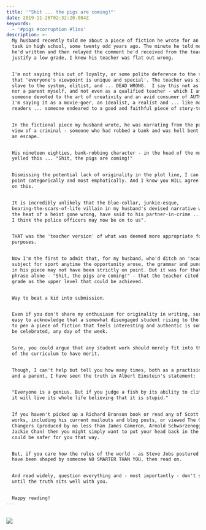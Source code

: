 ```yaml
---
title: '"Shit ... the pigs are coming!"'
date: 2019-11-26T02:32:20.084Z
keywords:
  - '#pigs #corruption #lies'
description: >-
  My husband recently told me about a piece of fiction he wrote for an English
  task in high school, some twenty odd years ago. The minute he told me what
  he'd written and then relayed the comment he'd received from the teacher to
  justify a low grade, I knew his teacher was flat out wrong. 


  I'm not saying this out of loyalty, or some polite deference to the sentiment
  that 'everyone's viewpoint is unique and special'. The teacher was simply a
  slave to the system, elitist, and ... DEAD WRONG.  I say this not as a wife,
  nor a parent myself, and not even as a qualified teacher - which I am - but as
  someone devoted to the art of creativity and an avid consumer of AUTHENTICITY.
  I'm saying it as a movie-goer, an idealist, a realist and ... like most of you
  readers ... someone endeared to a good and faithful piece of story-telling. 


  In the fictional piece my husband wrote, he was narrating from the point of
  view of a criminal - someone who had robbed a bank and was hell bent on making
  an escape. 


  His nineteen eighties, bank-robbing character - in the head of the moment -
  yelled this ... "Shit, the pigs are coming!"


  Dismissing the potential lack of originality in the plot line, I can argue one
  point categorically and most emphatically. And I know you WILL agree with me
  on this.


  It is incredibly unlikely that the blue-collar, junkie-esque,
  bearing-the-scars-of-life villain in my husband's devised narrative would, in
  the heat of a heist gone wrong, have said to his partner-in-crime .... "Oh no,
  I think the police officers may now be on to us". 


  THAT was the 'teacher version' of what was deemed more appropriate for grading
  purposes. 


  Now I'm the first to admit that, for my husband, who'd ditch an 'academic'
  subject for sport anytime the opportunity arose, the grammar and punctuation
  in his piece may not have been strictly on point. But it was for that turn of
  phrase alone - "Shit, the pigs are coming!" - that the teacher cited the C+
  grade as the upper level that could be achieved. 


  Way to beat a kid into submission. 


  Even if you don't share my enthusiasm for originality in writing, surely it's
  easy to acknowledge that a somewhat disengaged student rising to the occasion
  to pen a piece of fiction that feels interesting and authentic is something to
  be celebrated, any day of the week. 


  Sure, you could argue that any student work should merely fit into the camber
  of the curriculum to have merit.


  Though, I can't help but tell you how many times, both as a practising teacher
  and a parent, I have seen the truth in Albert Einstein's statement:


  "Everyone is a genius. But if you judge a fish by its ability to climb a tree,
  it will live its whole life believing that it is stupid."


  If you haven't picked up a Richard Branson book or read any of Scott Pape's
  works, including his current mailouts and blog posts, or viewed The Game
  Changers (produced by no less than James Cameron, Arnold Schwarzenegger and
  Jackie Chan) then you might simply want to put your head back in the sand. It
  could be safer for you that way.


  But, if you care how the rules of the world - as Steve Jobs postured - might
  have been shaped by someone NO SMARTER THAN YOU, then read on.


  And read widely, question everything and - most importantly - don't settle
  until the truth sits well with you.


  Happy reading!
---
```

```

```

![](/img/screen-shot-2019-11-26-at-2.51.52-pm.png)
